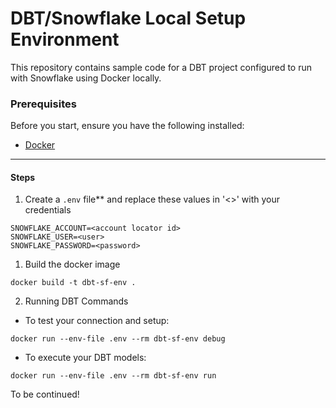 # DBT/Snowflake Local Setup Environment

This repository contains sample code for a DBT project configured to run with Snowflake using Docker locally.


### Prerequisites

Before you start, ensure you have the following installed:
- [Docker](https://www.docker.com/products/docker-desktop)

----

#### Steps

1. Create a `.env` file** and replace these values in '<>' with your credentials
```
SNOWFLAKE_ACCOUNT=<account locator id>
SNOWFLAKE_USER=<user>
SNOWFLAKE_PASSWORD=<password>
```

1. Build the docker image
```
docker build -t dbt-sf-env .
```

2. Running DBT Commands
  * To test your connection and setup:
  ```
  docker run --env-file .env --rm dbt-sf-env debug
  ```

  * To execute your DBT models:
  ```
  docker run --env-file .env --rm dbt-sf-env run
  ```

To be continued!